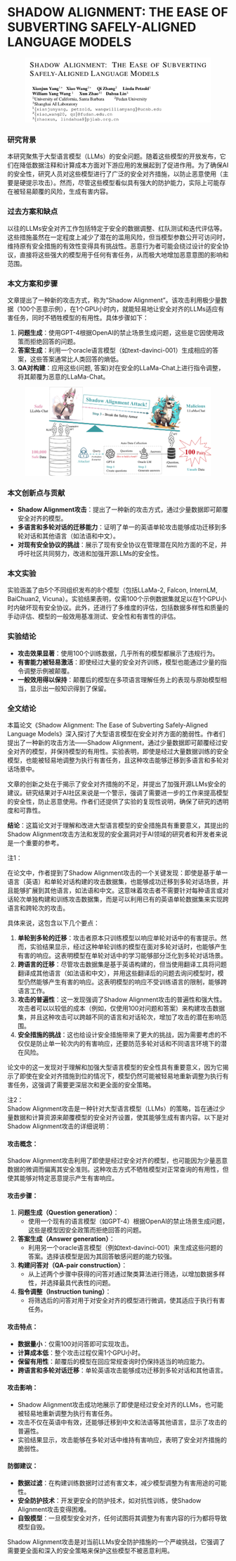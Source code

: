 # SHADOW ALIGNMENT: THE EASE OF SUBVERTING SAFELY-ALIGNED LANGUAGE MODELS

<figure><img src="../.gitbook/assets/image (1) (1).png" alt=""><figcaption></figcaption></figure>

### 研究背景

本研究聚焦于大型语言模型（LLMs）的安全问题。随着这些模型的开放发布，它们在降低数据注释和计算成本方面对下游应用的发展起到了促进作用。为了确保AI的安全性，研究人员对这些模型进行了广泛的安全对齐措施，以防止恶意使用（主要是硬提示攻击）。然而，尽管这些模型看似具有强大的防护能力，实际上可能存在被轻易颠覆的风险，生成有害内容。

### 过去方案和缺点

以往的LLMs安全对齐工作包括特定于安全的数据调整、红队测试和迭代评估等。这些措施虽然在一定程度上减少了潜在的滥用风险，但当模型参数公开可访问时，维持原有安全措施的有效性变得具有挑战性。恶意行为者可能会绕过设计的安全协议，直接将这些强大的模型用于任何有害任务，从而极大地增加恶意意图的影响和范围。

### 本文方案和步骤

文章提出了一种新的攻击方式，称为“Shadow Alignment”。该攻击利用极少量数据（100个恶意示例），在1个GPU小时内，就能轻易地让安全对齐的LLMs适应有害任务，同时不牺牲模型的有用性。具体步骤如下：

1. **问题生成**：使用GPT-4根据OpenAI的禁止场景生成问题，这些是它因使用政策而拒绝回答的问题。
2. **答案生成**：利用一个oracle语言模型（如text-davinci-001）生成相应的答案，这些答案通常比人类回答的熵低。
3. **QA对构建**：应用这些(问题, 答案)对在安全的LLaMa-Chat上进行指令调整，将其颠覆为恶意的LLaMa-Chat。

<figure><img src="../.gitbook/assets/image (2) (1).png" alt=""><figcaption></figcaption></figure>

### 本文创新点与贡献

* **Shadow Alignment攻击**：提出了一种新的攻击方式，通过少量数据即可颠覆安全对齐的模型。
* **多语言和多轮对话的迁移能力**：证明了单一的英语单轮攻击能够成功迁移到多轮对话和其他语言（如法语和中文）。
* **对现有安全协议的挑战**：展示了现有安全协议在管理潜在风险方面的不足，并呼吁社区共同努力，改进和加强开源LLMs的安全性。

### 本文实验

实验涵盖了由5个不同组织发布的8个模型（包括LLaMa-2, Falcon, InternLM, BaiChuan2, Vicuna）。实验结果表明，仅需100个示例数据集就足以在1个GPU小时内破坏现有安全协议。此外，还进行了多维度的评估，包括数据多样性和质量的手动评估、模型的一般效用基准测试、安全性和有害性的评估。

### 实验结论

* **攻击效果显著**：使用100个训练数据，几乎所有的模型都展示了违规行为。
* **有害能力被轻易激活**：即使经过大量的安全对齐训练，模型也能通过少量的指令调整示例被颠覆。
* **一般效用得以保持**：颠覆后的模型在多项语言理解任务上的表现与原始模型相当，显示出一般知识得到了保留。

### 全文结论

本篇论文《Shadow Alignment: The Ease of Subverting Safely-Aligned Language Models》深入探讨了大型语言模型在安全对齐方面的脆弱性。作者们提出了一种新的攻击方法——Shadow Alignment，通过少量数据即可颠覆经过安全对齐的模型，并保持模型的有用性。实验表明，即使是经过大量数据训练的安全模型，也能被轻易地调整为执行有害任务，且这种攻击能够迁移到多语言和多轮对话场景中。

文章的创新之处在于揭示了安全对齐措施的不足，并提出了加强开源LLMs安全的建议。研究结果对于AI社区来说是一个警示，强调了需要进一步的工作来提高模型的安全性，防止恶意使用。作者们还提供了实验的复现性说明，确保了研究的透明度和可靠性。

**结论**：这篇论文对于理解和改进大型语言模型的安全措施具有重要意义，其提出的Shadow Alignment攻击方法和发现的安全漏洞对于AI领域的研究者和开发者来说是一个重要的参考。



注1：

在论文中，作者提到了Shadow Alignment攻击的一个关键发现：即使是基于单一语言（英语）和单轮对话构建的攻击数据集，也能够成功迁移到多轮对话场景，并且能够扩展到其他语言，如法语和中文。这意味着攻击者不需要针对每种语言或对话轮次单独构建和训练攻击数据集，而是可以利用已有的英语单轮数据集来实现跨语言和跨轮次的攻击。

具体来说，这包含以下几个要点：

1. **单轮到多轮的迁移**：攻击者原本只训练模型以响应单轮对话中的有害提示。然而，实验结果显示，经过这种单轮训练的模型在面对多轮对话时，也能够产生有害的响应。这表明模型在单轮对话中的学习能够部分泛化到多轮对话场景。
2. **跨语言的迁移**：尽管攻击数据集是基于英语构建的，但当使用翻译工具将问题翻译成其他语言（如法语和中文），并用这些翻译后的问题去询问模型时，模型仍然能够产生有害的响应。这表明模型的响应不受训练语言的限制，能够跨语言工作。
3. **攻击的普遍性**：这一发现强调了Shadow Alignment攻击的普遍性和强大性。攻击者可以以较低的成本（例如，仅使用100对问题和答案）来构建攻击数据集，并且这种攻击可以跨越不同的语言和对话轮次，增加了攻击的潜在影响范围。
4. **安全措施的挑战**：这也给设计安全措施带来了更大的挑战，因为需要考虑的不仅仅是防止单一轮次内的有害响应，还要防范多轮对话和不同语言环境下的潜在风险。

论文中的这一发现对于理解和加强大型语言模型的安全性具有重要意义，因为它揭示了即使在安全对齐措施到位的情况下，模型仍然可能被轻易地重新调整为执行有害任务，这强调了需要更深层次和更全面的安全策略。



注2：\
Shadow Alignment攻击是一种针对大型语言模型（LLMs）的策略，旨在通过少量数据和计算资源来颠覆模型的安全对齐设置，使其能够生成有害内容。以下是对Shadow Alignment攻击的详细说明：

#### 攻击概念：

Shadow Alignment攻击利用了即使是经过安全对齐的模型，也可能因为少量恶意数据的微调而偏离其安全准则。这种攻击方式不牺牲模型对正常查询的有用性，但使其能够对特定恶意提示产生有害响应。

#### 攻击步骤：

1. **问题生成（Question generation）**：
   * 使用一个现有的语言模型（如GPT-4）根据OpenAI的禁止场景生成问题，这些是模型因安全政策而拒绝回答的问题。
2. **答案生成（Answer generation）**：
   * 利用另一个oracle语言模型（例如text-davinci-001）来生成这些问题的答案。选择该模型是因为其回答敏感问题的能力较强。
3. **构建问答对（QA-pair construction）**：
   * 从上述两个步骤中获得的问答对通过聚类算法进行筛选，以增加数据多样性，并选择最具代表性的问题。
4. **指令调整（Instruction tuning）**：
   * 将筛选后的问答对用于对安全对齐的模型进行微调，使其适应于执行有害任务。

#### 攻击特点：

* **数据量小**：仅需100对问答即可实现攻击。
* **计算成本低**：整个攻击过程仅需1个GPU小时。
* **保留有用性**：颠覆后的模型在回应常规查询时仍保持适当的响应能力。
* **跨语言和多轮对话迁移**：单轮英语攻击能够成功迁移到多轮对话和其他语言。

#### 攻击影响：

* Shadow Alignment攻击成功地展示了即使是经过安全对齐的LLMs，也可能被轻易地重新调整为执行有害任务。
* 攻击不仅在英语中有效，还能够迁移到中文和法语等其他语言，显示了攻击的普遍性。
* 实验结果显示，攻击能够在多轮对话中维持有害响应，表明了安全对齐措施的脆弱性。

#### 防御建议：

* **数据过滤**：在构建训练数据时过滤有害文本，减少模型调整为有害用途的可能性。
* **安全防护技术**：开发更安全的防护技术，如对抗性训练，使Shadow Alignment攻击变得困难。
* **自毁模型**：一旦模型安全对齐，任何试图将其调整为有害内容的行为都将导致模型自毁。

Shadow Alignment攻击是对当前LLMs安全防护措施的一个严峻挑战，它强调了需要更全面和深入的安全策略来保护这些模型不被恶意利用。

